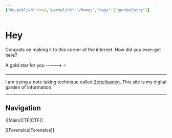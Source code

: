 ```yaml
---
{"dg-publish":true,"permalink":"/home/","tags":["gardenEntry"]}
---
```


# Hey

Congrats on making it to this corner of the internet. How did you even get here?

A gold star for you -----> ⭐

---

I am trying a note taking technique called [Zettelkasten.](https://zettelkasten.de/overview/) This site is my digital garden of information.

---

## Navigation

[[Main/CTF\|CTF]]

[[Forensics\|Forensics]]